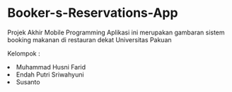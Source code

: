 # Booker-s-Reservations-App
Projek Akhir Mobile Programming
Aplikasi ini merupakan gambaran sistem booking makanan di restauran dekat Universitas Pakuan

Kelompok :
<li>Muhammad Husni Farid</li>
<li>Endah Putri Sriwahyuni</li>
<li>Susanto</li>
